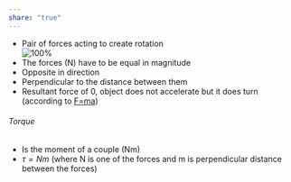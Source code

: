 ```yaml
---  
share: "true"  
---  
```

  
- Pair of forces acting to create rotation  
![100%](Couple)  
- The forces (N) have to be equal in magnitude  
- Opposite in direction  
- Perpendicular to the distance between them  
- Resultant force of 0, object does not accelerate but it does turn (according to [F=ma](Newton's%20second%20law.md))  
  
###### Torque  
- Is the moment of a couple (Nm)  
- $τ=Nm$ (where N is one of the forces and m is perpendicular distance between the forces)  
  

